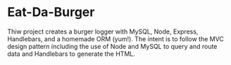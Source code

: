 # Eat-Da-Burger

Thiw project creates a burger logger with MySQL, Node, Express, Handlebars, and a homemade ORM (yum!).
The intent is to follow the MVC design pattern including the use of Node and MySQL to query and route
data and Handlebars to generate the HTML.


